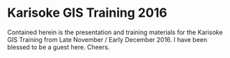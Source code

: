 # Karisoke GIS Training 2016

Contained herein is the presentation and training materials for the Karisoke GIS Training from Late November / Early December 2016. I have been blessed to be a guest here. Cheers.
